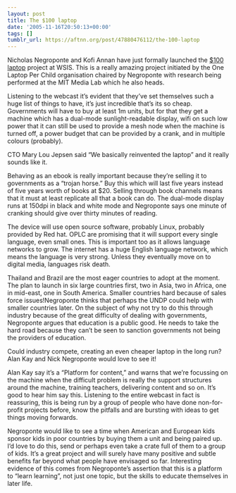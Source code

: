 ```yaml
---
layout: post
title: The $100 laptop
date: '2005-11-16T20:50:13+00:00'
tags: []
tumblr_url: https://aftnn.org/post/47880476112/the-100-laptop
---
```

<p>Nicholas Negroponte and Kofi Annan have just formally launched the <a href="http://laptop.media.mit.edu/">$100 laptop</a> project at WSIS. This is a really amazing project initiated by the One Laptop Per Child organisation chaired by Negroponte with research being performed at the MIT Media Lab which he also heads.</p>

<p>Listening to the webcast it&rsquo;s evident that they&rsquo;ve set themselves such a huge list of things to have, it&rsquo;s just incredible that&rsquo;s its so cheap. Governments will have to buy at least 1m units, but for that they get a machine which has a dual-mode  sunlight-readable display, wifi on such low power that it can still be used to provide a mesh node when the machine is turned off, a power budget that can be provided by a crank, and in multiple colours (probably).</p>

<p>CTO Mary Lou Jepsen said &ldquo;We basically reinvented the laptop&rdquo; and it really sounds like it.</p>

<p>Behaving as an ebook is really important because they&rsquo;re selling it to governments as a &ldquo;trojan horse.&rdquo; Buy this which will last five years instead of five years worth of books at $20. Selling through book channels means that it must at least replicate all that a book can do. The dual-mode display runs at 150dpi in black and white mode and  Negroponte says one minute of cranking should give over thirty minutes of reading.</p> 

<p>The device will use open source software, probably Linux, probably provided by Red hat. OPLC are promising that it will support every single language, even small ones. This is important too as it allows language networks to grow. The internet has a huge English language network, which means the language is very strong. Unless they eventually move on to digital media, languages risk death.</p>

<p>Thailand and Brazil are the most eager countries to adopt at the moment. The plan to launch in six large countries first, two in Asia, two in Africa, one in mid-east, one in South America. Smaller countries hard because of sales force issues!Negroponte thinks that perhaps the UNDP could help with smaller countries later. On the subject of why not try to do this through industry because of the great difficulty of dealing with governments, Negroponte argues that education is a public good. He needs to take the hard road because they can&rsquo;t be seen to sanction governments not being the providers of education.</p>

<p>Could industry compete, creating an even cheaper laptop in the long run? Alan Kay and Nick Negroponte would love to see it!</p>

<p>Alan Kay say it&rsquo;s a &ldquo;Platform for content,&rdquo; and warns that we&rsquo;re focussing on the machine when the difficult problem is really the support structures around the machine, training teachers, delivering content and so on. It&rsquo;s good to hear him say this. Listening to the entire webcast in fact is reassuring, this is being run by a group of people who have done non-for-profit projects before, know the pitfalls and are bursting with ideas to get things moving forwards.</p>

<p>Negroponte would like to see a time when American and European kids sponsor kids in poor countries by buying them a unit and being paired up. I&rsquo;d love to do this, send or perhaps even take a crate full of them to a group of kids. It&rsquo;s a great project and will surely have many positive and subtle benefits far beyond what people have envisaged so far. Interesting evidence of this comes from Negroponte&rsquo;s assertion that this is a platform to &ldquo;learn learning&rdquo;, not just one topic, but the skills to educate themselves in later life.</p>
